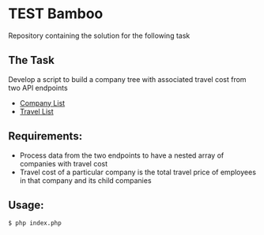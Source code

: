 # TEST Bamboo

Repository containing the solution for the following task

## The Task

Develop a script to build a company tree with associated travel cost from two API endpoints

- [Company List](https://5f27781bf5d27e001612e057.mockapi.io/webprovise/companies])
- [Travel List](https://5f27781bf5d27e001612e057.mockapi.io/webprovise/travels])


## Requirements:

- Process data from the two endpoints to have a nested array of companies with travel cost
- Travel cost of a particular company is the total travel price of employees in that company and its child companies

## Usage: 
```bash
$ php index.php
```